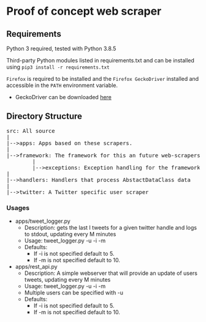 # Proof of concept web scraper

## Requirements ##
Python 3 required, tested with Python 3.8.5

Third-party Python modules listed in requirements.txt and can be installed using `pip3 install -r requirements.txt`

`Firefox` is required to be installed and the `Firefox GeckoDriver` installed and accessible in the `PATH` environment variable.
 * GeckoDriver can be downloaded [here](https://github.com/mozilla/geckodriver/releases)
 

## Directory Structure ##
<pre>
src: All source
|
|-->apps: Apps based on these scrapers.
|
|-->framework: The framework for this an future web-scrapers.
        |
        |-->exceptions: Exception handling for the framework. 
|
|-->handlers: Handlers that process AbstactDataClass data
|
|-->twitter: A Twitter specific user scraper
</pre>

### Usages ###
* apps/tweet_logger.py
    * Description: gets the last I tweets for a given twitter handle and logs to stdout, updating every M minutes
    * Usage: tweet_logger.py -u <user> -i <initial> -m <Minutes>
    * Defaults:
        * If -i is not specified default to 5.
        * If -m is not specified default to 10.
* apps/rest_api.py
    * Description: A simple webserver that will provide an update of users tweets, updating every M minutes
    * Usage: tweet_logger.py -u <users> -i <initial> -m <Minutes>
    * Multiple users can be specified with -u <user1> <user2> 
    * Defaults:
        * If -i is not specified default to 5.
        * If -m is not specified default to 10.
    